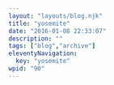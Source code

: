 ```yaml
---
layout: "layouts/blog.njk"
title: "yosemite"
date: "2016-01-08 22:33:07"
description: ""
tags: ["blog","archive"]
eleventyNavigation:
  key: "yosemite"
wpid: "90"
---
```

